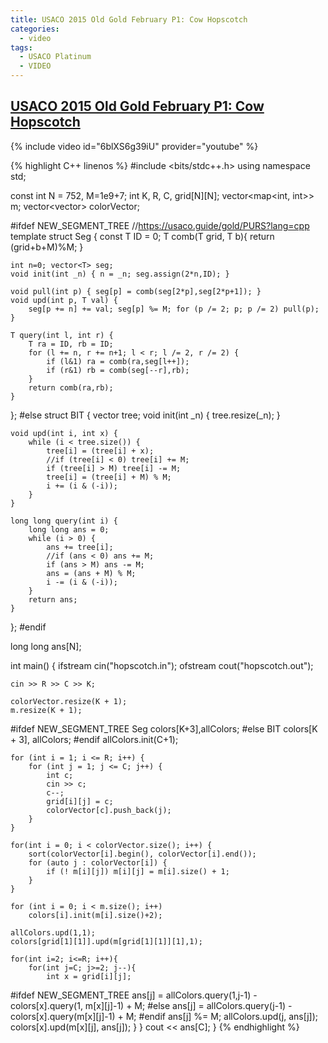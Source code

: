 ```yaml
---
title: USACO 2015 Old Gold February P1: Cow Hopscotch  
categories:
  - video
tags:
  - USACO Platinum
  - VIDEO
---
```


## [USACO 2015 Old Gold February P1: Cow Hopscotch](http://www.usaco.org/index.php?page=viewproblem2&cpid=532)

{% include video id="6blXS6g39iU" provider="youtube" %}

{% highlight C++ linenos %}
#include <bits/stdc++.h>
using namespace std;

const int N = 752, M=1e9+7;
int K, R, C, grid[N][N];
vector<map<int, int>> m;
vector<vector<int>> colorVector;

#ifdef NEW_SEGMENT_TREE
//https://usaco.guide/gold/PURS?lang=cpp
template<class T> struct Seg {
    const T ID = 0; T comb(T grid, T b){ return (grid+b+M)%M; }

    int n=0; vector<T> seg;
    void init(int _n) { n = _n; seg.assign(2*n,ID); }

    void pull(int p) { seg[p] = comb(seg[2*p],seg[2*p+1]); }
    void upd(int p, T val) {
        seg[p += n] += val; seg[p] %= M; for (p /= 2; p; p /= 2) pull(p); }

    T query(int l, int r) {
        T ra = ID, rb = ID;
        for (l += n, r += n+1; l < r; l /= 2, r /= 2) {
            if (l&1) ra = comb(ra,seg[l++]);
            if (r&1) rb = comb(seg[--r],rb);
        }
        return comb(ra,rb);
    }
};
#else
struct BIT {
    vector<int> tree;
    void init(int _n) { tree.resize(_n); }

    void upd(int i, int x) {
        while (i < tree.size()) {
            tree[i] = (tree[i] + x);
            //if (tree[i] < 0) tree[i] += M;
            if (tree[i] > M) tree[i] -= M;
            tree[i] = (tree[i] + M) % M;
            i += (i & (-i));
        }
    }

    long long query(int i) {
        long long ans = 0;
        while (i > 0) {
            ans += tree[i];
            //if (ans < 0) ans += M;
            if (ans > M) ans -= M;
            ans = (ans + M) % M;
            i -= (i & (-i));
        }
        return ans;
    }
};
#endif

long long ans[N];

int main() {
    ifstream cin("hopscotch.in");
    ofstream cout("hopscotch.out");

    cin >> R >> C >> K;

    colorVector.resize(K + 1);
    m.resize(K + 1);

#ifdef NEW_SEGMENT_TREE
    Seg<long long> colors[K+3],allColors;
#else
    BIT colors[K + 3], allColors;
#endif
    allColors.init(C+1);

    for (int i = 1; i <= R; i++) {
        for (int j = 1; j <= C; j++) {
            int c;
            cin >> c;
            c--;
            grid[i][j] = c;
            colorVector[c].push_back(j);
        }
    }

    for(int i = 0; i < colorVector.size(); i++) {
        sort(colorVector[i].begin(), colorVector[i].end());
        for (auto j : colorVector[i]) {
            if (! m[i][j]) m[i][j] = m[i].size() + 1;
        }
    }

    for (int i = 0; i < m.size(); i++)
        colors[i].init(m[i].size()+2);

    allColors.upd(1,1);
    colors[grid[1][1]].upd(m[grid[1][1]][1],1);

    for(int i=2; i<=R; i++){
        for(int j=C; j>=2; j--){
            int x = grid[i][j];
#ifdef NEW_SEGMENT_TREE
            ans[j] = allColors.query(1,j-1) - colors[x].query(1, m[x][j]-1) + M;
#else
            ans[j] = allColors.query(j-1) - colors[x].query(m[x][j]-1) + M;
#endif
            ans[j] %= M;
            allColors.upd(j, ans[j]);
            colors[x].upd(m[x][j], ans[j]);
        }
    }
    cout << ans[C];
}
{% endhighlight %}  

